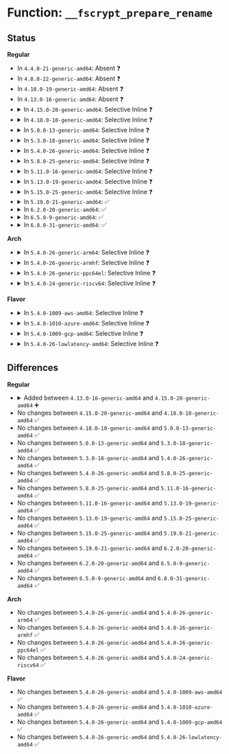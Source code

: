 # Function: <code>__fscrypt_prepare_rename</code>

## Status
<b>Regular</b>
<ul>
<li>
In <code>4.4.0-21-generic-amd64</code>: Absent ❓
</li>
<li>
In <code>4.8.0-22-generic-amd64</code>: Absent ❓
</li>
<li>
In <code>4.10.0-19-generic-amd64</code>: Absent ❓
</li>
<li>
In <code>4.13.0-16-generic-amd64</code>: Absent ❓
</li>
<li>
<details>
<summary>In <code>4.15.0-20-generic-amd64</code>: Selective Inline ❓</summary>

```c
int __fscrypt_prepare_rename(struct inode * old_dir, struct dentry * old_dentry, struct inode * new_dir, struct dentry * new_dentry, unsigned int flags)
```

```json
{
  "name": "__fscrypt_prepare_rename",
  "collision_type": "Unique Global",
  "inline_type": "Selective",
  "funcs": [
    {
      "addr": 18446744071581797408,
      "name": "__fscrypt_prepare_rename",
      "external": true,
      "loc": "fs/crypto/hooks.c:66",
      "file": "fs/crypto/hooks.c",
      "inline": "not declared, inlined",
      "caller_inline": [],
      "caller_func": []
    }
  ],
  "symbols": [
    {
      "addr": 18446744071581797408,
      "name": "__fscrypt_prepare_rename",
      "section": ".text",
      "bind": "STB_GLOBAL",
      "size": 195
    }
  ]
}
```
</details>
</li>
<li>
<details>
<summary>In <code>4.18.0-10-generic-amd64</code>: Selective Inline ❓</summary>

```c
int __fscrypt_prepare_rename(struct inode * old_dir, struct dentry * old_dentry, struct inode * new_dir, struct dentry * new_dentry, unsigned int flags)
```

```json
{
  "name": "__fscrypt_prepare_rename",
  "collision_type": "Unique Global",
  "inline_type": "Selective",
  "funcs": [
    {
      "addr": 18446744071581971920,
      "name": "__fscrypt_prepare_rename",
      "external": true,
      "loc": "fs/crypto/hooks.c:67",
      "file": "fs/crypto/hooks.c",
      "inline": "not declared, inlined",
      "caller_inline": [],
      "caller_func": [
        "fs/ext4/namei.c:ext4_rename2"
      ]
    }
  ],
  "symbols": [
    {
      "addr": 18446744071581971920,
      "name": "__fscrypt_prepare_rename",
      "section": ".text",
      "bind": "STB_GLOBAL",
      "size": 186
    }
  ]
}
```
</details>
</li>
<li>
<details>
<summary>In <code>5.0.0-13-generic-amd64</code>: Selective Inline ❓</summary>

```c
int __fscrypt_prepare_rename(struct inode * old_dir, struct dentry * old_dentry, struct inode * new_dir, struct dentry * new_dentry, unsigned int flags)
```

```json
{
  "name": "__fscrypt_prepare_rename",
  "collision_type": "Unique Global",
  "inline_type": "Selective",
  "funcs": [
    {
      "addr": 18446744071582058976,
      "name": "__fscrypt_prepare_rename",
      "external": true,
      "loc": "fs/crypto/hooks.c:67",
      "file": "fs/crypto/hooks.c",
      "inline": "not declared, inlined",
      "caller_inline": [],
      "caller_func": [
        "fs/ext4/namei.c:ext4_rename2"
      ]
    }
  ],
  "symbols": [
    {
      "addr": 18446744071582058976,
      "name": "__fscrypt_prepare_rename",
      "section": ".text",
      "bind": "STB_GLOBAL",
      "size": 186
    }
  ]
}
```
</details>
</li>
<li>
<details>
<summary>In <code>5.3.0-18-generic-amd64</code>: Selective Inline ❓</summary>

```c
int __fscrypt_prepare_rename(struct inode * old_dir, struct dentry * old_dentry, struct inode * new_dir, struct dentry * new_dentry, unsigned int flags)
```

```json
{
  "name": "__fscrypt_prepare_rename",
  "collision_type": "Unique Global",
  "inline_type": "Selective",
  "funcs": [
    {
      "addr": 18446744071582220032,
      "name": "__fscrypt_prepare_rename",
      "external": true,
      "loc": "fs/crypto/hooks.c:72",
      "file": "fs/crypto/hooks.c",
      "inline": "not declared, inlined",
      "caller_inline": [],
      "caller_func": [
        "fs/ext4/namei.c:ext4_rename2"
      ]
    }
  ],
  "symbols": [
    {
      "addr": 18446744071582220032,
      "name": "__fscrypt_prepare_rename",
      "section": ".text",
      "bind": "STB_GLOBAL",
      "size": 199
    }
  ]
}
```
</details>
</li>
<li>
<details>
<summary>In <code>5.4.0-26-generic-amd64</code>: Selective Inline ❓</summary>

```c
int __fscrypt_prepare_rename(struct inode * old_dir, struct dentry * old_dentry, struct inode * new_dir, struct dentry * new_dentry, unsigned int flags)
```

```json
{
  "name": "__fscrypt_prepare_rename",
  "collision_type": "Unique Global",
  "inline_type": "Selective",
  "funcs": [
    {
      "addr": 18446744071582302080,
      "name": "__fscrypt_prepare_rename",
      "external": true,
      "loc": "fs/crypto/hooks.c:72",
      "file": "fs/crypto/hooks.c",
      "inline": "not declared, inlined",
      "caller_inline": [],
      "caller_func": [
        "fs/ext4/namei.c:ext4_rename2"
      ]
    }
  ],
  "symbols": [
    {
      "addr": 18446744071582302080,
      "name": "__fscrypt_prepare_rename",
      "section": ".text",
      "bind": "STB_GLOBAL",
      "size": 199
    }
  ]
}
```
</details>
</li>
<li>
<details>
<summary>In <code>5.8.0-25-generic-amd64</code>: Selective Inline ❓</summary>

```c
int __fscrypt_prepare_rename(struct inode * old_dir, struct dentry * old_dentry, struct inode * new_dir, struct dentry * new_dentry, unsigned int flags)
```

```json
{
  "name": "__fscrypt_prepare_rename",
  "collision_type": "Unique Global",
  "inline_type": "Selective",
  "funcs": [
    {
      "addr": 18446744071582587280,
      "name": "__fscrypt_prepare_rename",
      "external": true,
      "loc": "fs/crypto/hooks.c:74",
      "file": "fs/crypto/hooks.c",
      "inline": "not declared, inlined",
      "caller_inline": [],
      "caller_func": [
        "fs/ext4/namei.c:ext4_rename2"
      ]
    }
  ],
  "symbols": [
    {
      "addr": 18446744071582587280,
      "name": "__fscrypt_prepare_rename",
      "section": ".text",
      "bind": "STB_GLOBAL",
      "size": 197
    }
  ]
}
```
</details>
</li>
<li>
<details>
<summary>In <code>5.11.0-16-generic-amd64</code>: Selective Inline ❓</summary>

```c
int __fscrypt_prepare_rename(struct inode * old_dir, struct dentry * old_dentry, struct inode * new_dir, struct dentry * new_dentry, unsigned int flags)
```

```json
{
  "name": "__fscrypt_prepare_rename",
  "collision_type": "Unique Global",
  "inline_type": "Selective",
  "funcs": [
    {
      "addr": 18446744071582657616,
      "name": "__fscrypt_prepare_rename",
      "external": true,
      "loc": "fs/crypto/hooks.c:71",
      "file": "fs/crypto/hooks.c",
      "inline": "not declared, inlined",
      "caller_inline": [],
      "caller_func": [
        "fs/ext4/namei.c:ext4_rename2"
      ]
    }
  ],
  "symbols": [
    {
      "addr": 18446744071582657616,
      "name": "__fscrypt_prepare_rename",
      "section": ".text",
      "bind": "STB_GLOBAL",
      "size": 133
    }
  ]
}
```
</details>
</li>
<li>
<details>
<summary>In <code>5.13.0-19-generic-amd64</code>: Selective Inline ❓</summary>

```c
int __fscrypt_prepare_rename(struct inode * old_dir, struct dentry * old_dentry, struct inode * new_dir, struct dentry * new_dentry, unsigned int flags)
```

```json
{
  "name": "__fscrypt_prepare_rename",
  "collision_type": "Unique Global",
  "inline_type": "Selective",
  "funcs": [
    {
      "addr": 18446744071582686864,
      "name": "__fscrypt_prepare_rename",
      "external": true,
      "loc": "fs/crypto/hooks.c:71",
      "file": "fs/crypto/hooks.c",
      "inline": "not declared, inlined",
      "caller_inline": [],
      "caller_func": [
        "fs/ext4/namei.c:ext4_rename2"
      ]
    }
  ],
  "symbols": [
    {
      "addr": 18446744071582686864,
      "name": "__fscrypt_prepare_rename",
      "section": ".text",
      "bind": "STB_GLOBAL",
      "size": 133
    }
  ]
}
```
</details>
</li>
<li>
<details>
<summary>In <code>5.15.0-25-generic-amd64</code>: Selective Inline ❓</summary>

```c
int __fscrypt_prepare_rename(struct inode * old_dir, struct dentry * old_dentry, struct inode * new_dir, struct dentry * new_dentry, unsigned int flags)
```

```json
{
  "name": "__fscrypt_prepare_rename",
  "collision_type": "Unique Global",
  "inline_type": "Selective",
  "funcs": [
    {
      "addr": 18446744071583012560,
      "name": "__fscrypt_prepare_rename",
      "external": true,
      "loc": "fs/crypto/hooks.c:71",
      "file": "fs/crypto/hooks.c",
      "inline": "not declared, inlined",
      "caller_inline": [],
      "caller_func": [
        "fs/ext4/namei.c:ext4_rename2"
      ]
    }
  ],
  "symbols": [
    {
      "addr": 18446744071583012560,
      "name": "__fscrypt_prepare_rename",
      "section": ".text",
      "bind": "STB_GLOBAL",
      "size": 133
    }
  ]
}
```
</details>
</li>
<li>
<details>
<summary>In <code>5.19.0-21-generic-amd64</code>: ✅</summary>

```c
int __fscrypt_prepare_rename(struct inode * old_dir, struct dentry * old_dentry, struct inode * new_dir, struct dentry * new_dentry, unsigned int flags)
```

```json
{
  "name": "__fscrypt_prepare_rename",
  "collision_type": "Unique Global",
  "inline_type": "No",
  "funcs": [
    {
      "addr": 18446744071583482176,
      "name": "__fscrypt_prepare_rename",
      "external": true,
      "loc": "fs/crypto/hooks.c:71",
      "file": "fs/crypto/hooks.c",
      "inline": "seen, unknown",
      "caller_inline": [],
      "caller_func": [
        "fs/ext4/namei.c:ext4_rename2"
      ]
    }
  ],
  "symbols": [
    {
      "addr": 18446744071583482176,
      "name": "__fscrypt_prepare_rename",
      "section": ".text",
      "bind": "STB_GLOBAL",
      "size": 162
    }
  ]
}
```
</details>
</li>
<li>
<details>
<summary>In <code>6.2.0-20-generic-amd64</code>: ✅</summary>

```c
int __fscrypt_prepare_rename(struct inode * old_dir, struct dentry * old_dentry, struct inode * new_dir, struct dentry * new_dentry, unsigned int flags)
```

```json
{
  "name": "__fscrypt_prepare_rename",
  "collision_type": "Unique Global",
  "inline_type": "No",
  "funcs": [
    {
      "addr": 18446744071584076960,
      "name": "__fscrypt_prepare_rename",
      "external": true,
      "loc": "fs/crypto/hooks.c:69",
      "file": "fs/crypto/hooks.c",
      "inline": "seen, unknown",
      "caller_inline": [],
      "caller_func": [
        "fs/ext4/namei.c:ext4_rename2"
      ]
    }
  ],
  "symbols": [
    {
      "addr": 18446744071584076960,
      "name": "__fscrypt_prepare_rename",
      "section": ".text",
      "bind": "STB_GLOBAL",
      "size": 162
    }
  ]
}
```
</details>
</li>
<li>
<details>
<summary>In <code>6.5.0-9-generic-amd64</code>: ✅</summary>

```c
int __fscrypt_prepare_rename(struct inode * old_dir, struct dentry * old_dentry, struct inode * new_dir, struct dentry * new_dentry, unsigned int flags)
```

```json
{
  "name": "__fscrypt_prepare_rename",
  "collision_type": "Unique Global",
  "inline_type": "No",
  "funcs": [
    {
      "addr": 18446744071584303616,
      "name": "__fscrypt_prepare_rename",
      "external": true,
      "loc": "fs/crypto/hooks.c:69",
      "file": "fs/crypto/hooks.c",
      "inline": "seen, unknown",
      "caller_inline": [],
      "caller_func": [
        "fs/ext4/namei.c:ext4_rename2"
      ]
    }
  ],
  "symbols": [
    {
      "addr": 18446744071584303616,
      "name": "__fscrypt_prepare_rename",
      "section": ".text",
      "bind": "STB_GLOBAL",
      "size": 162
    }
  ]
}
```
</details>
</li>
<li>
<details>
<summary>In <code>6.8.0-31-generic-amd64</code>: ✅</summary>

```c
int __fscrypt_prepare_rename(struct inode * old_dir, struct dentry * old_dentry, struct inode * new_dir, struct dentry * new_dentry, unsigned int flags)
```

```json
{
  "name": "__fscrypt_prepare_rename",
  "collision_type": "Unique Global",
  "inline_type": "No",
  "funcs": [
    {
      "addr": 18446744071584520640,
      "name": "__fscrypt_prepare_rename",
      "external": true,
      "loc": "fs/crypto/hooks.c:69",
      "file": "fs/crypto/hooks.c",
      "inline": "seen, unknown",
      "caller_inline": [],
      "caller_func": [
        "fs/ext4/namei.c:ext4_rename2"
      ]
    }
  ],
  "symbols": [
    {
      "addr": 18446744071584520640,
      "name": "__fscrypt_prepare_rename",
      "section": ".text",
      "bind": "STB_GLOBAL",
      "size": 162
    }
  ]
}
```
</details>
</li>
</ul>
<b>Arch</b>
<ul>
<li>
<details>
<summary>In <code>5.4.0-26-generic-arm64</code>: Selective Inline ❓</summary>

```c
int __fscrypt_prepare_rename(struct inode * old_dir, struct dentry * old_dentry, struct inode * new_dir, struct dentry * new_dentry, unsigned int flags)
```

```json
{
  "name": "__fscrypt_prepare_rename",
  "collision_type": "Unique Global",
  "inline_type": "Selective",
  "funcs": [
    {
      "addr": 18446603336493877576,
      "name": "__fscrypt_prepare_rename",
      "external": true,
      "loc": "fs/crypto/hooks.c:72",
      "file": "fs/crypto/hooks.c",
      "inline": "not declared, inlined",
      "caller_inline": [],
      "caller_func": [
        "fs/ext4/namei.c:ext4_rename2"
      ]
    }
  ],
  "symbols": [
    {
      "addr": 18446603336493877576,
      "name": "__fscrypt_prepare_rename",
      "section": ".text",
      "bind": "STB_GLOBAL",
      "size": 236
    }
  ]
}
```
</details>
</li>
<li>
<details>
<summary>In <code>5.4.0-26-generic-armhf</code>: Selective Inline ❓</summary>

```c
int __fscrypt_prepare_rename(struct inode * old_dir, struct dentry * old_dentry, struct inode * new_dir, struct dentry * new_dentry, unsigned int flags)
```

```json
{
  "name": "__fscrypt_prepare_rename",
  "collision_type": "Unique Global",
  "inline_type": "Selective",
  "funcs": [
    {
      "addr": 3227359940,
      "name": "__fscrypt_prepare_rename",
      "external": true,
      "loc": "fs/crypto/hooks.c:72",
      "file": "fs/crypto/hooks.c",
      "inline": "not declared, inlined",
      "caller_inline": [],
      "caller_func": [
        "fs/ext4/namei.c:ext4_rename2"
      ]
    }
  ],
  "symbols": [
    {
      "addr": 3227359940,
      "name": "__fscrypt_prepare_rename",
      "section": ".text",
      "bind": "STB_GLOBAL",
      "size": 248
    }
  ]
}
```
</details>
</li>
<li>
<details>
<summary>In <code>5.4.0-26-generic-ppc64el</code>: Selective Inline ❓</summary>

```c
int __fscrypt_prepare_rename(struct inode * old_dir, struct dentry * old_dentry, struct inode * new_dir, struct dentry * new_dentry, unsigned int flags)
```

```json
{
  "name": "__fscrypt_prepare_rename",
  "collision_type": "Unique Global",
  "inline_type": "Selective",
  "funcs": [
    {
      "addr": 13835058055287512208,
      "name": "__fscrypt_prepare_rename",
      "external": true,
      "loc": "fs/crypto/hooks.c:72",
      "file": "fs/crypto/hooks.c",
      "inline": "not declared, inlined",
      "caller_inline": [],
      "caller_func": [
        "fs/ext4/namei.c:ext4_rename2"
      ]
    }
  ],
  "symbols": [
    {
      "addr": 13835058055287512208,
      "name": "__fscrypt_prepare_rename",
      "section": ".text",
      "bind": "STB_GLOBAL",
      "size": 484
    }
  ]
}
```
</details>
</li>
<li>
<details>
<summary>In <code>5.4.0-24-generic-riscv64</code>: Selective Inline ❓</summary>

```c
int __fscrypt_prepare_rename(struct inode * old_dir, struct dentry * old_dentry, struct inode * new_dir, struct dentry * new_dentry, unsigned int flags)
```

```json
{
  "name": "__fscrypt_prepare_rename",
  "collision_type": "Unique Global",
  "inline_type": "Selective",
  "funcs": [
    {
      "addr": 18446743936273441358,
      "name": "__fscrypt_prepare_rename",
      "external": true,
      "loc": "fs/crypto/hooks.c:72",
      "file": "fs/crypto/hooks.c",
      "inline": "not declared, inlined",
      "caller_inline": [],
      "caller_func": [
        "fs/ext4/namei.c:ext4_rename2"
      ]
    }
  ],
  "symbols": [
    {
      "addr": 18446743936273441358,
      "name": "__fscrypt_prepare_rename",
      "section": ".text",
      "bind": "STB_GLOBAL",
      "size": 222
    }
  ]
}
```
</details>
</li>
</ul>
<b>Flavor</b>
<ul>
<li>
<details>
<summary>In <code>5.4.0-1009-aws-amd64</code>: Selective Inline ❓</summary>

```c
int __fscrypt_prepare_rename(struct inode * old_dir, struct dentry * old_dentry, struct inode * new_dir, struct dentry * new_dentry, unsigned int flags)
```

```json
{
  "name": "__fscrypt_prepare_rename",
  "collision_type": "Unique Global",
  "inline_type": "Selective",
  "funcs": [
    {
      "addr": 18446744071582270816,
      "name": "__fscrypt_prepare_rename",
      "external": true,
      "loc": "fs/crypto/hooks.c:72",
      "file": "fs/crypto/hooks.c",
      "inline": "not declared, inlined",
      "caller_inline": [],
      "caller_func": [
        "fs/ext4/namei.c:ext4_rename2"
      ]
    }
  ],
  "symbols": [
    {
      "addr": 18446744071582270816,
      "name": "__fscrypt_prepare_rename",
      "section": ".text",
      "bind": "STB_GLOBAL",
      "size": 199
    }
  ]
}
```
</details>
</li>
<li>
<details>
<summary>In <code>5.4.0-1010-azure-amd64</code>: Selective Inline ❓</summary>

```c
int __fscrypt_prepare_rename(struct inode * old_dir, struct dentry * old_dentry, struct inode * new_dir, struct dentry * new_dentry, unsigned int flags)
```

```json
{
  "name": "__fscrypt_prepare_rename",
  "collision_type": "Unique Global",
  "inline_type": "Selective",
  "funcs": [
    {
      "addr": 18446744071582208576,
      "name": "__fscrypt_prepare_rename",
      "external": true,
      "loc": "fs/crypto/hooks.c:72",
      "file": "fs/crypto/hooks.c",
      "inline": "not declared, inlined",
      "caller_inline": [],
      "caller_func": [
        "fs/ext4/namei.c:ext4_rename2"
      ]
    }
  ],
  "symbols": [
    {
      "addr": 18446744071582208576,
      "name": "__fscrypt_prepare_rename",
      "section": ".text",
      "bind": "STB_GLOBAL",
      "size": 199
    }
  ]
}
```
</details>
</li>
<li>
<details>
<summary>In <code>5.4.0-1009-gcp-amd64</code>: Selective Inline ❓</summary>

```c
int __fscrypt_prepare_rename(struct inode * old_dir, struct dentry * old_dentry, struct inode * new_dir, struct dentry * new_dentry, unsigned int flags)
```

```json
{
  "name": "__fscrypt_prepare_rename",
  "collision_type": "Unique Global",
  "inline_type": "Selective",
  "funcs": [
    {
      "addr": 18446744071582261296,
      "name": "__fscrypt_prepare_rename",
      "external": true,
      "loc": "fs/crypto/hooks.c:72",
      "file": "fs/crypto/hooks.c",
      "inline": "not declared, inlined",
      "caller_inline": [],
      "caller_func": [
        "fs/ext4/namei.c:ext4_rename2"
      ]
    }
  ],
  "symbols": [
    {
      "addr": 18446744071582261296,
      "name": "__fscrypt_prepare_rename",
      "section": ".text",
      "bind": "STB_GLOBAL",
      "size": 199
    }
  ]
}
```
</details>
</li>
<li>
<details>
<summary>In <code>5.4.0-26-lowlatency-amd64</code>: Selective Inline ❓</summary>

```c
int __fscrypt_prepare_rename(struct inode * old_dir, struct dentry * old_dentry, struct inode * new_dir, struct dentry * new_dentry, unsigned int flags)
```

```json
{
  "name": "__fscrypt_prepare_rename",
  "collision_type": "Unique Global",
  "inline_type": "Selective",
  "funcs": [
    {
      "addr": 18446744071582339888,
      "name": "__fscrypt_prepare_rename",
      "external": true,
      "loc": "fs/crypto/hooks.c:72",
      "file": "fs/crypto/hooks.c",
      "inline": "not declared, inlined",
      "caller_inline": [],
      "caller_func": [
        "fs/ext4/namei.c:ext4_rename2"
      ]
    }
  ],
  "symbols": [
    {
      "addr": 18446744071582339888,
      "name": "__fscrypt_prepare_rename",
      "section": ".text",
      "bind": "STB_GLOBAL",
      "size": 199
    }
  ]
}
```
</details>
</li>
</ul>

## Differences
<b>Regular</b>
<ul>
<li>
<details>
<summary>Added between <code>4.13.0-16-generic-amd64</code> and <code>4.15.0-20-generic-amd64</code> ➕</summary>

```c
int __fscrypt_prepare_rename(struct inode * old_dir, struct dentry * old_dentry, struct inode * new_dir, struct dentry * new_dentry, unsigned int flags)
```
</details>
</li>
<li>
No changes between <code>4.15.0-20-generic-amd64</code> and <code>4.18.0-10-generic-amd64</code> ✅
</li>
<li>
No changes between <code>4.18.0-10-generic-amd64</code> and <code>5.0.0-13-generic-amd64</code> ✅
</li>
<li>
No changes between <code>5.0.0-13-generic-amd64</code> and <code>5.3.0-18-generic-amd64</code> ✅
</li>
<li>
No changes between <code>5.3.0-18-generic-amd64</code> and <code>5.4.0-26-generic-amd64</code> ✅
</li>
<li>
No changes between <code>5.4.0-26-generic-amd64</code> and <code>5.8.0-25-generic-amd64</code> ✅
</li>
<li>
No changes between <code>5.8.0-25-generic-amd64</code> and <code>5.11.0-16-generic-amd64</code> ✅
</li>
<li>
No changes between <code>5.11.0-16-generic-amd64</code> and <code>5.13.0-19-generic-amd64</code> ✅
</li>
<li>
No changes between <code>5.13.0-19-generic-amd64</code> and <code>5.15.0-25-generic-amd64</code> ✅
</li>
<li>
No changes between <code>5.15.0-25-generic-amd64</code> and <code>5.19.0-21-generic-amd64</code> ✅
</li>
<li>
No changes between <code>5.19.0-21-generic-amd64</code> and <code>6.2.0-20-generic-amd64</code> ✅
</li>
<li>
No changes between <code>6.2.0-20-generic-amd64</code> and <code>6.5.0-9-generic-amd64</code> ✅
</li>
<li>
No changes between <code>6.5.0-9-generic-amd64</code> and <code>6.8.0-31-generic-amd64</code> ✅
</li>
</ul>
<b>Arch</b>
<ul>
<li>
No changes between <code>5.4.0-26-generic-amd64</code> and <code>5.4.0-26-generic-arm64</code> ✅
</li>
<li>
No changes between <code>5.4.0-26-generic-amd64</code> and <code>5.4.0-26-generic-armhf</code> ✅
</li>
<li>
No changes between <code>5.4.0-26-generic-amd64</code> and <code>5.4.0-26-generic-ppc64el</code> ✅
</li>
<li>
No changes between <code>5.4.0-26-generic-amd64</code> and <code>5.4.0-24-generic-riscv64</code> ✅
</li>
</ul>
<b>Flavor</b>
<ul>
<li>
No changes between <code>5.4.0-26-generic-amd64</code> and <code>5.4.0-1009-aws-amd64</code> ✅
</li>
<li>
No changes between <code>5.4.0-26-generic-amd64</code> and <code>5.4.0-1010-azure-amd64</code> ✅
</li>
<li>
No changes between <code>5.4.0-26-generic-amd64</code> and <code>5.4.0-1009-gcp-amd64</code> ✅
</li>
<li>
No changes between <code>5.4.0-26-generic-amd64</code> and <code>5.4.0-26-lowlatency-amd64</code> ✅
</li>
</ul>

